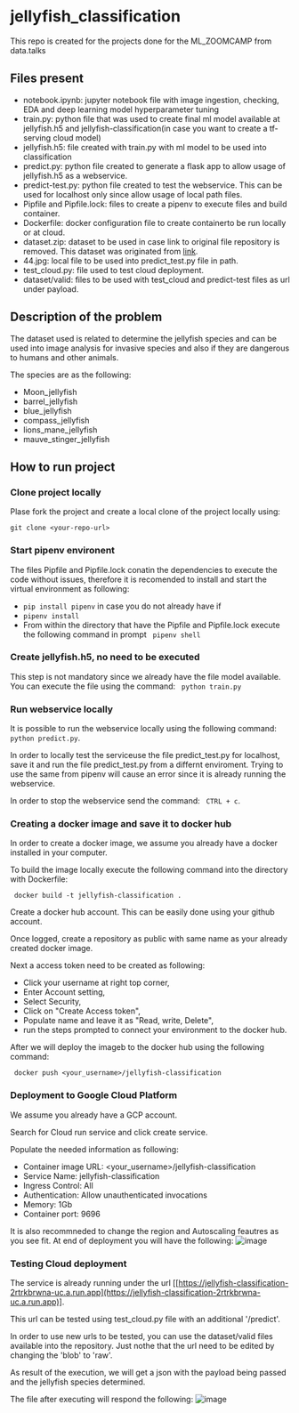 # jellyfish_classification
This repo is created for the projects done for the ML_ZOOMCAMP from data.talks

## Files present
- notebook.ipynb: jupyter notebook file with image ingestion, checking, EDA and deep learning model hyperparameter tuning
- train.py: python file that was used to create final ml model available at jellyfish.h5 and jellyfish-classification(in case you want to create a tf-serving cloud model) 
- jellyfish.h5:  file created with train.py with ml model to be used into classification
- predict.py: python file created to generate a flask app to allow usage of jellyfish.h5 as a webservice.
- predict-test.py: python file created to test the webservice. This can be used for localhost only since allow usage of local path files.
- Pipfile and Pipfile.lock: files to create a pipenv to execute files and build container.
- Dockerfile: docker configuration file to create containerto be run locally or at cloud.
- dataset.zip: dataset to be used in case link to original file repository is removed. This dataset was originated from [link](https://www.kaggle.com/datasets/anshtanwar/jellyfish-types?select=Train_Test_Valid).
- 44.jpg: local file to be used into predict_test.py file in path.
- test_cloud.py: file used to test cloud deployment.
- dataset/valid: files to be used with test_cloud and predict-test files as url under payload.
  
## Description of the problem
The dataset used is related to determine the jellyfish species and can be used into image analysis for invasive species and also if they are dangerous to humans and other animals.

The species are as the following:

- Moon_jellyfish 
- barrel_jellyfish
- blue_jellyfish
- compass_jellyfish
- lions_mane_jellyfish
- mauve_stinger_jellyfish

## How to run project

### Clone project locally
Plase fork the project and create a local clone of the project locally using:

``` git clone <your-repo-url> ``` 

### Start pipenv environent

The files Pipfile and Pipfile.lock conatin the dependencies to execute the code without issues, therefore it is recomended to install and start the virtual environment as following:

- ``` pip install pipenv ``` in case you do not already have if
- ``` pipenv install ```
- From within the directory that have the Pipfile and Pipfile.lock execute the following command in prompt ``` pipenv shell```

### Create jellyfish.h5, no need to be executed

This step is not mandatory since we already have the file model available. You can execute the file using the command:
``` python train.py```

### Run webservice locally 

It is possible to run the webservice locally using the following command: ``` python predict.py```.

In order to locally test the serviceuse the file predict_test.py for localhost, save it and run the file predict_test.py from a differnt enviroment. Trying to use the same from pipenv will cause an error since it is already running the webservice.

In order to stop the webservice send the command: ``` CTRL + c```.

### Creating a docker image and save it to docker hub

In order to create a docker image, we assume you already have a docker installed in your computer.

To build the image locally execute the following command into the directory with Dockerfile:

``` docker build -t jellyfish-classification .```

Create a docker hub account. This can be easily done using your github account. 

Once logged, create a repository as public with same name as your already created docker image. 

Next a access token need to be created as following:

- Click your username at right top corner,
- Enter Account setting,
- Select Security,
- Click on "Create Access token",
- Populate name and leave it as "Read, write, Delete",
- run the steps prompted to connect your environment to the docker hub.

After we will deploy the imageb to the docker hub using the following command:

``` docker push <your_username>/jellyfish-classification```

### Deployment to Google Cloud Platform

We assume you already have a GCP account. 

Search for Cloud run service and click create service.

Populate the needed information as following: 

- Container image URL: <your_username>/jellyfish-classification
- Service Name: jellyfish-classification
- Ingress Control: All
- Authentication: Allow unauthenticated invocations
- Memory: 1Gb
- Container port: 9696

It is also recommneded to change the region and Autoscaling feautres as you see fit.
At end of deployment you will have the following:
![image](https://github.com/Nireplag/jellyfish_classification/assets/70478646/6e2c8d8e-8c1b-4323-af5c-5f5d1aab832a)


### Testing Cloud deployment

The service is already running under the url [[https://jellyfish-classification-2rtrkbrwna-uc.a.run.app](https://jellyfish-classification-2rtrkbrwna-uc.a.run.app)].

This url can be tested using test_cloud.py file with an additional '/predict'.

In order to use new urls to be tested, you can use the dataset/valid files available into the repository. Just nothe that the url need to be edited by changing the 'blob' to 'raw'.

As result of the execution, we will get a json with the payload being passed and the jellyfish species determined.

The file after executing will respond the following:
![image](https://github.com/Nireplag/jellyfish_classification/assets/70478646/1e70bea7-dbf5-4053-8a9d-95bb41ee950d)


